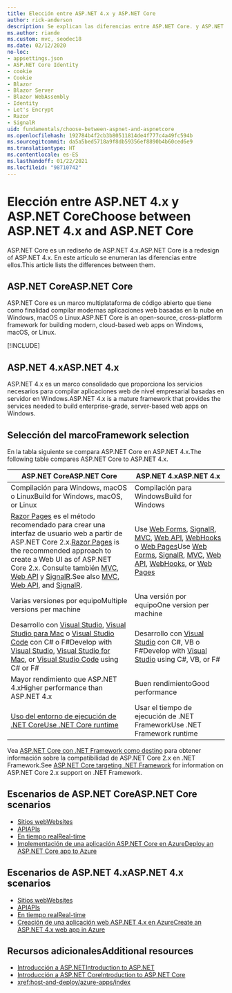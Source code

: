 ```yaml
---
title: Elección entre ASP.NET 4.x y ASP.NET Core
author: rick-anderson
description: Se explican las diferencias entre ASP.NET Core. y ASP.NET 4.x, y cómo elegir entre ellos.
ms.author: riande
ms.custom: mvc, seodec18
ms.date: 02/12/2020
no-loc:
- appsettings.json
- ASP.NET Core Identity
- cookie
- Cookie
- Blazor
- Blazor Server
- Blazor WebAssembly
- Identity
- Let's Encrypt
- Razor
- SignalR
uid: fundamentals/choose-between-aspnet-and-aspnetcore
ms.openlocfilehash: 192784b4f2cb3b80511814de4f777c4a49fc594b
ms.sourcegitcommit: da5a5bed5718a9f8db59356ef8890b4b60ced6e9
ms.translationtype: HT
ms.contentlocale: es-ES
ms.lasthandoff: 01/22/2021
ms.locfileid: "98710742"
---
```

# <a name="choose-between-aspnet-4x-and-aspnet-core"></a><span data-ttu-id="53440-103">Elección entre ASP.NET 4.x y ASP.NET Core</span><span class="sxs-lookup"><span data-stu-id="53440-103">Choose between ASP.NET 4.x and ASP.NET Core</span></span>

<span data-ttu-id="53440-104">ASP.NET Core es un rediseño de ASP.NET 4.x.</span><span class="sxs-lookup"><span data-stu-id="53440-104">ASP.NET Core is a redesign of ASP.NET 4.x.</span></span> <span data-ttu-id="53440-105">En este artículo se enumeran las diferencias entre ellos.</span><span class="sxs-lookup"><span data-stu-id="53440-105">This article lists the differences between them.</span></span>

## <a name="aspnet-core"></a><span data-ttu-id="53440-106">ASP.NET Core</span><span class="sxs-lookup"><span data-stu-id="53440-106">ASP.NET Core</span></span>

<span data-ttu-id="53440-107">ASP.NET Core es un marco multiplataforma de código abierto que tiene como finalidad compilar modernas aplicaciones web basadas en la nube en Windows, macOS o Linux.</span><span class="sxs-lookup"><span data-stu-id="53440-107">ASP.NET Core is an open-source, cross-platform framework for building modern, cloud-based web apps on Windows, macOS, or Linux.</span></span>

[!INCLUDE[](~/includes/benefits.md)]

## <a name="aspnet-4x"></a><span data-ttu-id="53440-108">ASP.NET 4.x</span><span class="sxs-lookup"><span data-stu-id="53440-108">ASP.NET 4.x</span></span>

<span data-ttu-id="53440-109">ASP.NET 4.x es un marco consolidado que proporciona los servicios necesarios para compilar aplicaciones web de nivel empresarial basadas en servidor en Windows.</span><span class="sxs-lookup"><span data-stu-id="53440-109">ASP.NET 4.x is a mature framework that provides the services needed to build enterprise-grade, server-based web apps on Windows.</span></span>

## <a name="framework-selection"></a><span data-ttu-id="53440-110">Selección del marco</span><span class="sxs-lookup"><span data-stu-id="53440-110">Framework selection</span></span>

<span data-ttu-id="53440-111">En la tabla siguiente se compara ASP.NET Core en ASP.NET 4.x.</span><span class="sxs-lookup"><span data-stu-id="53440-111">The following table compares ASP.NET Core to ASP.NET 4.x.</span></span>

| <span data-ttu-id="53440-112">ASP.NET Core</span><span class="sxs-lookup"><span data-stu-id="53440-112">ASP.NET Core</span></span> | <span data-ttu-id="53440-113">ASP.NET 4.x</span><span class="sxs-lookup"><span data-stu-id="53440-113">ASP.NET 4.x</span></span> |
|---|---|
|<span data-ttu-id="53440-114">Compilación para Windows, macOS o Linux</span><span class="sxs-lookup"><span data-stu-id="53440-114">Build for Windows, macOS, or Linux</span></span>|<span data-ttu-id="53440-115">Compilación para Windows</span><span class="sxs-lookup"><span data-stu-id="53440-115">Build for Windows</span></span>|
|<span data-ttu-id="53440-116">[Razor Pages](xref:razor-pages/index) es el método recomendado para crear una interfaz de usuario web a partir de ASP.NET Core 2.x.</span><span class="sxs-lookup"><span data-stu-id="53440-116">[Razor Pages](xref:razor-pages/index) is the recommended approach to create a Web UI as of ASP.NET Core 2.x.</span></span> <span data-ttu-id="53440-117">Consulte también [MVC](xref:mvc/overview), [Web API](xref:tutorials/first-web-api) y [SignalR](xref:signalr/introduction).</span><span class="sxs-lookup"><span data-stu-id="53440-117">See also [MVC](xref:mvc/overview), [Web API](xref:tutorials/first-web-api), and [SignalR](xref:signalr/introduction).</span></span>|<span data-ttu-id="53440-118">Use [Web Forms](/aspnet/web-forms), [SignalR](/aspnet/signalr), [MVC](/aspnet/mvc), [Web API](/aspnet/web-api/), [WebHooks](/aspnet/webhooks/) o [Web Pages](/aspnet/web-pages)</span><span class="sxs-lookup"><span data-stu-id="53440-118">Use [Web Forms](/aspnet/web-forms), [SignalR](/aspnet/signalr), [MVC](/aspnet/mvc), [Web API](/aspnet/web-api/), [WebHooks](/aspnet/webhooks/), or [Web Pages](/aspnet/web-pages)</span></span>|
|<span data-ttu-id="53440-119">Varias versiones por equipo</span><span class="sxs-lookup"><span data-stu-id="53440-119">Multiple versions per machine</span></span>|<span data-ttu-id="53440-120">Una versión por equipo</span><span class="sxs-lookup"><span data-stu-id="53440-120">One version per machine</span></span>|
|<span data-ttu-id="53440-121">Desarrollo con [Visual Studio](https://visualstudio.microsoft.com/vs/), [Visual Studio para Mac](https://visualstudio.microsoft.com/vs/mac/) o [Visual Studio Code](https://code.visualstudio.com/) con C# o F#</span><span class="sxs-lookup"><span data-stu-id="53440-121">Develop with [Visual Studio](https://visualstudio.microsoft.com/vs/), [Visual Studio for Mac](https://visualstudio.microsoft.com/vs/mac/), or [Visual Studio Code](https://code.visualstudio.com/) using C# or F#</span></span>|<span data-ttu-id="53440-122">Desarrollo con [Visual Studio](https://visualstudio.microsoft.com/vs/) con C#, VB o F#</span><span class="sxs-lookup"><span data-stu-id="53440-122">Develop with [Visual Studio](https://visualstudio.microsoft.com/vs/) using C#, VB, or F#</span></span>|
|<span data-ttu-id="53440-123">Mayor rendimiento que ASP.NET 4.x</span><span class="sxs-lookup"><span data-stu-id="53440-123">Higher performance than ASP.NET 4.x</span></span>|<span data-ttu-id="53440-124">Buen rendimiento</span><span class="sxs-lookup"><span data-stu-id="53440-124">Good performance</span></span>|
|[<span data-ttu-id="53440-125">Uso del entorno de ejecución de .NET Core</span><span class="sxs-lookup"><span data-stu-id="53440-125">Use .NET Core runtime</span></span>](/dotnet/standard/choosing-core-framework-server)|<span data-ttu-id="53440-126">Usar el tiempo de ejecución de .NET Framework</span><span class="sxs-lookup"><span data-stu-id="53440-126">Use .NET Framework runtime</span></span>|

<span data-ttu-id="53440-127">Vea [ASP.NET Core con .NET Framework como destino](xref:index#target-framework) para obtener información sobre la compatibilidad de ASP.NET Core 2.x en .NET Framework.</span><span class="sxs-lookup"><span data-stu-id="53440-127">See [ASP.NET Core targeting .NET Framework](xref:index#target-framework) for information on ASP.NET Core 2.x support on .NET Framework.</span></span>

## <a name="aspnet-core-scenarios"></a><span data-ttu-id="53440-128">Escenarios de ASP.NET Core</span><span class="sxs-lookup"><span data-stu-id="53440-128">ASP.NET Core scenarios</span></span>

* [<span data-ttu-id="53440-129">Sitios web</span><span class="sxs-lookup"><span data-stu-id="53440-129">Websites</span></span>](xref:tutorials/first-mvc-app/start-mvc)
* [<span data-ttu-id="53440-130">API</span><span class="sxs-lookup"><span data-stu-id="53440-130">APIs</span></span>](xref:tutorials/first-web-api)
* [<span data-ttu-id="53440-131">En tiempo real</span><span class="sxs-lookup"><span data-stu-id="53440-131">Real-time</span></span>](xref:signalr/introduction)
* [<span data-ttu-id="53440-132">Implementación de una aplicación ASP.NET Core en Azure</span><span class="sxs-lookup"><span data-stu-id="53440-132">Deploy an ASP.NET Core app to Azure</span></span>](/azure/app-service/app-service-web-get-started-dotnet)

## <a name="aspnet-4x-scenarios"></a><span data-ttu-id="53440-133">Escenarios de ASP.NET 4.x</span><span class="sxs-lookup"><span data-stu-id="53440-133">ASP.NET 4.x scenarios</span></span>

* [<span data-ttu-id="53440-134">Sitios web</span><span class="sxs-lookup"><span data-stu-id="53440-134">Websites</span></span>](/aspnet/mvc)
* [<span data-ttu-id="53440-135">API</span><span class="sxs-lookup"><span data-stu-id="53440-135">APIs</span></span>](/aspnet/web-api)
* [<span data-ttu-id="53440-136">En tiempo real</span><span class="sxs-lookup"><span data-stu-id="53440-136">Real-time</span></span>](/aspnet/signalr)
* [<span data-ttu-id="53440-137">Creación de una aplicación web ASP.NET 4.x en Azure</span><span class="sxs-lookup"><span data-stu-id="53440-137">Create an ASP.NET 4.x web app in Azure</span></span>](/azure/app-service/app-service-web-get-started-dotnet-framework)

## <a name="additional-resources"></a><span data-ttu-id="53440-138">Recursos adicionales</span><span class="sxs-lookup"><span data-stu-id="53440-138">Additional resources</span></span>

* [<span data-ttu-id="53440-139">Introducción a ASP.NET</span><span class="sxs-lookup"><span data-stu-id="53440-139">Introduction to ASP.NET</span></span>](/aspnet/overview)
* [<span data-ttu-id="53440-140">Introducción a ASP.NET Core</span><span class="sxs-lookup"><span data-stu-id="53440-140">Introduction to ASP.NET Core</span></span>](xref:index)
* <xref:host-and-deploy/azure-apps/index>
